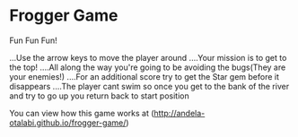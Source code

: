 Frogger Game
===============================

Fun Fun Fun!

...Use the arrow keys to move the player around 
....Your mission is to get to the top! 
....All along the way you're going to be avoiding the bugs(They are your enemies!) 
....For an additional score try to get the Star gem before it disappears 
....The player cant swim so once you get to the bank of the river and try to go up you return back to start position

You can view how this game works at (http://andela-otalabi.github.io/frogger-game/) 

